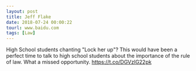 ```yaml
---
layout: post
title: Jeff Flake
date: 2018-07-24 00:00:22
tourl: www.baidu.com
tags: [Law]
---
```

High School students chanting "Lock her up"? This would have been a perfect time to talk to high school students about the importance of the rule of law. What a missed opportunity. https://t.co/DGVzlG22pk